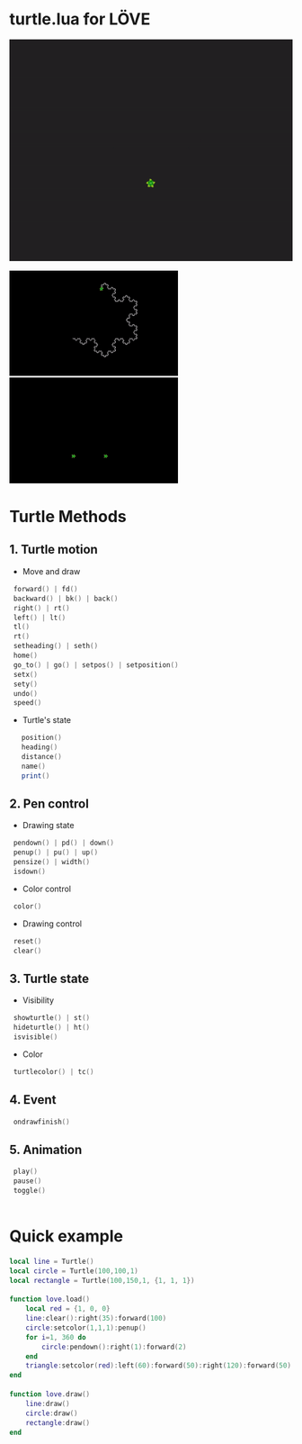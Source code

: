 # turtle.lua for LÖVE

![LÖVE](gif/love.gif)

<p float="left">
  <img src="gif/kochsnowflake.gif" width="300" />
  <img src="gif/multipleturtles.gif" width="300" /> 
</p>

# Turtle Methods

## 1. Turtle motion
  * Move and draw

  ```lua
   forward() | fd()  
   backward() | bk() | back()
   right() | rt()
   left() | lt()
   tl()
   rt()
   setheading() | seth()
   home()
   go_to() | go() | setpos() | setposition()
   setx()
   sety()
   undo()
   speed()
```
  * Turtle's state
```lua
   position()
   heading()
   distance()
   name()
   print()
```

## 2. Pen control
  * Drawing state
  ```lua
   pendown() | pd() | down()
   penup() | pu() | up()
   pensize() | width()
   isdown()
  ```
  * Color control
  ```lua
   color()
  ```
  * Drawing control
  ```lua 
   reset()
   clear()
  ```

## 3. Turtle state
  * Visibility
  ```lua
   showturtle() | st()
   hideturtle() | ht()
   isvisible()
```
  * Color
  ```lua
   turtlecolor() | tc()
  ```
## 4. Event

```lua 
 ondrawfinish() 
```
## 5. Animation

```lua
 play()
 pause()
 toggle()
  
```

# Quick example
```lua
local line = Turtle()
local circle = Turtle(100,100,1)
local rectangle = Turtle(100,150,1, {1, 1, 1})

function love.load()
    local red = {1, 0, 0}
    line:clear():right(35):forward(100)
    circle:setcolor(1,1,1):penup()
    for i=1, 360 do
        circle:pendown():right(1):forward(2)
    end
    triangle:setcolor(red):left(60):forward(50):right(120):forward(50):left(60):backward(50)
end

function love.draw()
    line:draw()
    circle:draw()
    rectangle:draw()
end


```
